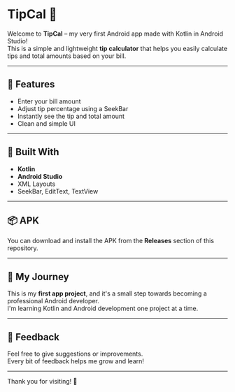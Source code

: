 # TipCal 🧮

Welcome to **TipCal** – my very first Android app made with Kotlin in Android Studio!  
This is a simple and lightweight **tip calculator** that helps you easily calculate tips and total amounts based on your bill.

---

## 🌟 Features

- Enter your bill amount  
- Adjust tip percentage using a SeekBar  
- Instantly see the tip and total amount  
- Clean and simple UI

---

## 📱 Built With

- **Kotlin**
- **Android Studio**
- XML Layouts
- SeekBar, EditText, TextView

---

## 📦 APK

You can download and install the APK from the **Releases** section of this repository.

---

## 🚀 My Journey

This is my **first app project**, and it's a small step towards becoming a professional Android developer.  
I'm learning Kotlin and Android development one project at a time.

---

## 🤝 Feedback

Feel free to give suggestions or improvements.  
Every bit of feedback helps me grow and learn!

---

Thank you for visiting! 🌱
